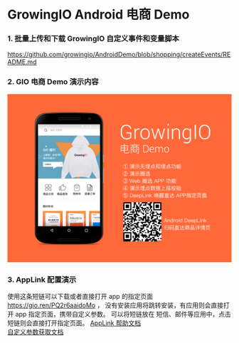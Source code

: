 # GrowingIO Android 电商 Demo


### 1. 批量上传和下载 GrowingIO 自定义事件和变量脚本 
https://github.com/growingio/AndroidDemo/blob/shopping/createEvents/README.md
### 2. GIO 电商 Demo 演示内容  
   
   

![image2](https://github.com/growingio/AndroidDemo/blob/shopping/screenshots/nexus_screenshots.png) 

### 3. AppLink 配置演示
使用这条短链可以下载或者直接打开 app 的指定页面 https://gio.ren/PQ2r6aaidoMo ， 没有安装应用将跳转安装，有应用则会直接打开 app 指定页面，携带自定义参数。
可以将短链放在 短信、邮件等应用中，点击短链则会直接打开指定页面。
[AppLink 帮助文档](https://docs.growingio.com/docs/configuration/project-configuration#pei-zhi-app-linksandroid)  
[自定义参数获取文档](https://docs.growingio.com/docs/sdk-integration/android-sdk/android-sdk#deep-link-hui-tiao-can-shu-huo-qu) 

